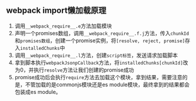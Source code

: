 ## webpack import懒加载原理
1. 调用`__webpack_require__.e`方法加载模块
2. 声明一个promises数组，调用`__webpack_require__.f.j`方法，传入`chunkId`和`promises数组`，创建一个promise实例，将`[resolve, reject, promise]`存入`installedChunks`中
3. 调用`__webpack_require__.l`方法，创建`script标签`，发送请求加载脚本
4. 拿到脚本执行`webpackJsonpCallback`方法，将`installedChunks[chunkId]`改为0，并执行`resolve`方法让我们创建的promise成功
5. promise成功后会执行`require`方法去加载这个模块，拿到结果，需要注意的是，不管加载的是commonjs模块还是es module模块，最终拿到的结果都会包装成es module。